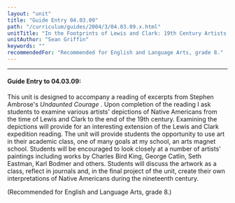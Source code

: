 ```yaml
---
layout: "unit"
title: "Guide Entry 04.03.09"
path: "/curriculum/guides/2004/3/04.03.09.x.html"
unitTitle: "In the Footprints of Lewis and Clark: 19th Century Artists' Depictions of Native Americans"
unitAuthor: "Sean Griffin"
keywords: ""
recommendedFor: "Recommended for English and Language Arts, grade 8."
---
```

<body>
<hr/>
<h4>
Guide Entry to 04.03.09:
</h4>
<p>
This unit is designed to accompany a reading of excerpts from Stephen Ambrose's
<i>
Undaunted Courage
</i>
. Upon completion of the reading I ask students to examine various artists' depictions of Native Americans from the time of Lewis and Clark to the end of the 19th century. Examining the depictions will provide for an interesting extension of the Lewis and Clark expedition reading. The unit will provide students the opportunity to use art in their academic class, one of many goals at my school, an arts magnet school. Students will be encouraged to look closely at a number of artists' paintings including works by Charles Bird King, George Catlin, Seth Eastman, Karl Bodmer and others. Students will discuss the artwork as a class, reflect in journals and, in the final project of the unit, create their own interpretations of Native Americans during the nineteenth century.
</p>
<p>
(Recommended for English and Language Arts, grade 8.)
</p>
</body>